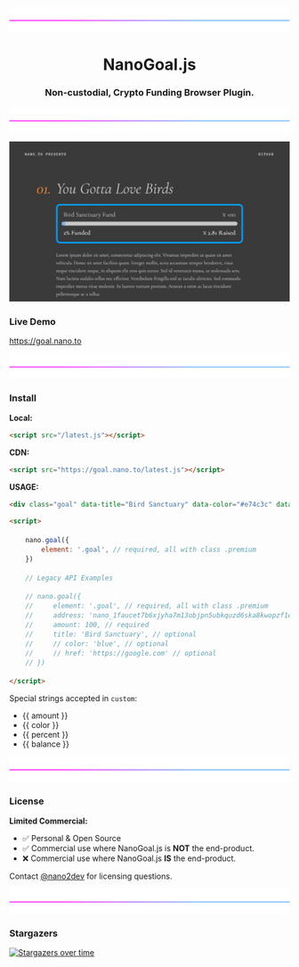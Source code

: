 ![line](https://github.com/fwd/n2/raw/master/.github/line.png)

<h1 align="center">NanoGoal.js</h1>

<h3 align="center">Non-custodial, Crypto Funding Browser Plugin.</h3>

![line](https://github.com/fwd/n2/raw/master/.github/line.png)

![line](https://github.com/fwd/nano-goal/raw/master/.github/banner.png)

### Live Demo

<a target="_blank" href="https://blog.nano.to">https://goal.nano.to</a>

![line](https://github.com/fwd/n2/raw/master/.github/line.png)

### Install

**Local:**
```html
<script src="/latest.js"></script>
```

**CDN:**
```html
<script src="https://goal.nano.to/latest.js"></script>
```

**USAGE:**
```html
<div class="goal" data-title="Bird Sanctuary" data-color="#e74c3c" data-type="bar" data-address="@faucet" data-amount="100"></div>
```

```html
<script>

    nano.goal({ 
        element: '.goal', // required, all with class .premium
    })

    // Legacy API Examples

    // nano.goal({ 
    //     element: '.goal', // required, all with class .premium
    //     address: 'nano_1faucet7b6xjyha7m13objpn5ubkquzd6ska8kwopzf1ecbfmn35d1zey3ys', // required
    //     amount: 100, // required
    //     title: 'Bird Sanctuary', // optional
    //     // color: 'blue', // optional
    //     // href: 'https://google.com' // optional
    // })

</script>
```

Special strings accepted in ```custom```:

- {{ amount }}
- {{ color }}
- {{ percent }}
- {{ balance }}

![line](https://github.com/fwd/n2/raw/master/.github/line.png)

### License

**Limited Commercial:**

- ✅ Personal & Open Source
- ✅ Commercial use where NanoGoal.js is **NOT** the end-product.
- ❌ Commercial use where NanoGoal.js **IS** the end-product.

Contact [@nano2dev](mailto:support@nano.to) for licensing questions.

![line](https://github.com/fwd/n2/raw/master/.github/line.png)

### Stargazers

[![Stargazers over time](https://starchart.cc/fwd/nano-goal.svg)](https://github.com/fwd/nano-goal)
